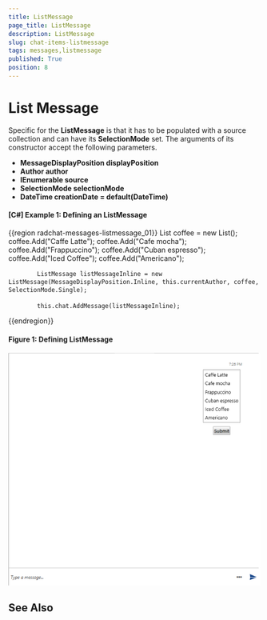 ```yaml
---
title: ListMessage
page_title: ListMessage
description: ListMessage
slug: chat-items-listmessage
tags: messages,listmessage
published: True
position: 8
---
```


# List  Message

Specific for the __ListMessage__ is that it has to be populated with a source collection and can have its __SelectionMode__ set. The arguments of its constructor accept the following parameters.

* __MessageDisplayPosition displayPosition__
* __Author author__
* __IEnumerable source__
* __SelectionMode selectionMode__
* __DateTime creationDate = default(DateTime)__

#### __[C#] Example 1: Defining an ListMessage__

{{region radchat-messages-listmessage_01}}
	   List<string> coffee = new List<string>();
            coffee.Add("Caffe Latte");
            coffee.Add("Cafe mocha");
            coffee.Add("Frappuccino");
            coffee.Add("Cuban espresso");
            coffee.Add("Iced Coffee");
            coffee.Add("Americano");

            ListMessage listMessageInline = new ListMessage(MessageDisplayPosition.Inline, this.currentAuthor, coffee, SelectionMode.Single);

            this.chat.AddMessage(listMessageInline);
{{endregion}}

#### __Figure 1: Defining ListMessage__
![Defining ListMessage](images/RadChat_Messages_List_01.png)

## See Also